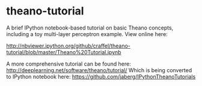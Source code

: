 theano-tutorial
===============

A brief IPython notebook-based tutorial on basic Theano concepts, including a toy multi-layer perceptron example.
View online here:

http://nbviewer.ipython.org/github/craffel/theano-tutorial/blob/master/Theano%20Tutorial.ipynb

A more comprehensive tutorial can be found here:
http://deeplearning.net/software/theano/tutorial/
Which is being converted to IPython notebook here:
https://github.com/jaberg/IPythonTheanoTutorials
